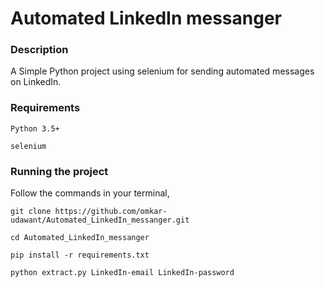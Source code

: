 # Automated LinkedIn messanger 


### Description

A Simple Python project using selenium for sending automated messages on LinkedIn.

### Requirements

 `Python 3.5+`

 `selenium`

### Running the project

Follow the commands in your terminal,

 `git clone https://github.com/omkar-udawant/Automated_LinkedIn_messanger.git`

 `cd Automated_LinkedIn_messanger`

 `pip install -r requirements.txt`

 `python extract.py LinkedIn-email LinkedIn-password`
